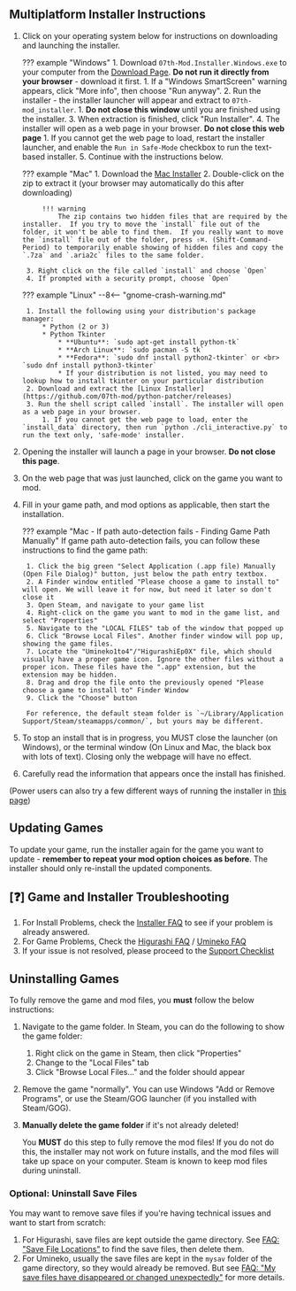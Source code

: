 ## Multiplatform Installer Instructions

1. Click on your operating system below for instructions on downloading and launching the installer.

    ??? example "Windows"
        1. Download `07th-Mod.Installer.Windows.exe` to your computer from the [Download Page](https://github.com/07th-mod/python-patcher/releases). **Do not run it directly from your browser** - download it first.
            1. If a "Windows SmartScreen" warning appears, click "More info", then choose "Run anyway".
        2. Run the installer - the installer launcher will appear and extract to `07th-mod_installer`.
            1. **Do not close this window** until you are finished using the installer.
        3. When extraction is finished, click "Run Installer".
        4. The installer will open as a web page in your browser. **Do not close this web page**
            1. If you cannot get the web page to load, restart the installer launcher, and enable the `Run in Safe-Mode` checkbox to run the text-based installer.
        5. Continue with the instructions below.

    ??? example "Mac"
        1. Download the [Mac Installer](https://github.com/07th-mod/python-patcher/releases)
        2. Double-click on the zip to extract it (your browser may automatically do this after downloading)

            !!! warning
                The zip contains two hidden files that are required by the installer.  If you try to move the `install` file out of the folder, it won't be able to find them.  If you really want to move the `install` file out of the folder, press ⇧⌘. (Shift-Command-Period) to temporarily enable showing of hidden files and copy the `.7za` and `.aria2c` files to the same folder.

        3. Right click on the file called `install` and choose `Open`
        4. If prompted with a security prompt, choose `Open`

    ??? example "Linux"
        --8<-- "gnome-crash-warning.md"

        1. Install the following using your distribution's package manager:
            * Python (2 or 3)
            * Python Tkinter
                * **Ubuntu**: `sudo apt-get install python-tk`
                * **Arch Linux**: `sudo pacman -S tk`
                * **Fedora**: `sudo dnf install python2-tkinter` or <br> `sudo dnf install python3-tkinter`
                * If your distribution is not listed, you may need to lookup how to install tkinter on your particular distribution
        2. Download and extract the [Linux Installer](https://github.com/07th-mod/python-patcher/releases)
        3. Run the shell script called `install`. The installer will open as a web page in your browser. 
            1. If you cannot get the web page to load, enter the `install_data` directory, then run `python ./cli_interactive.py` to run the text only, 'safe-mode' installer.

2. Opening the installer will launch a page in your browser. **Do not close this page**.
3. On the web page that was just launched, click on the game you want to mod.
4. Fill in your game path, and mod options as applicable, then start the installation.

    ??? example "Mac - If path auto-detection fails - Finding Game Path Manually"
        If game path auto-detection fails, you can follow these instructions to find the game path:

        1. Click the big green "Select Application (.app file) Manually (Open File Dialog)" button, just below the path entry textbox.
        2. A Finder window entitled "Please choose a game to install to" will open. We will leave it for now, but need it later so don't close it
        3. Open Steam, and navigate to your game list
        4. Right-click on the game you want to mod in the game list, and select "Properties"
        5. Navigate to the "LOCAL FILES" tab of the window that popped up
        6. Click "Browse Local Files". Another finder window will pop up, showing the game files.
        7. Locate the "Umineko1to4"/"HigurashiEp0X" file, which should visually have a proper game icon. Ignore the other files without a proper icon. These files have the ".app" extension, but the extension may be hidden.
        8. Drag and drop the file onto the previously opened "Please choose a game to install to" Finder Window
        9. Click the "Choose" button

        For reference, the default steam folder is `~/Library/Application Support/Steam/steamapps/common/`, but yours may be different.

5. To stop an install that is in progress, you MUST close the launcher (on Windows), or the terminal window (On Linux and Mac, the black box with lots of text). Closing only the webpage will have no effect.
6. Carefully read the information that appears once the install has finished.

(Power users can also try a few different ways of running the installer in [this page](../Installer/power-users.md))

## Updating Games

To update your game, run the installer again for the game you want to update - **remember to repeat your mod option choices as before**. The installer should only re-install the updated components.

## [❓] Game and Installer Troubleshooting

1. For Install Problems, check the [Installer FAQ](../Installer/faq.md) to see if your problem is already answered.
2. For Game Problems, Check the [Higurashi FAQ](../Higurashi/FAQ.md) / [Umineko FAQ](../Umineko/Umineko-Part-0-TroubleShooting-and-FAQ.md)
3. If your issue is not resolved, please proceed to the [Support Checklist](../support-checklist.md)

## Uninstalling Games

To fully remove the game and mod files, you **must** follow the below instructions:

1. Navigate to the game folder. In Steam, you can do the following to show the game folder:
      1. Right click on the game in Steam, then click "Properties"
      2. Change to the "Local Files" tab
      3. Click "Browse Local Files..." and the folder should appear
2. Remove the game "normally". You can use Windows "Add or Remove Programs", or use the Steam/GOG launcher (if you installed with Steam/GOG).
3. **Manually delete the game folder** if it's not already deleted!

    You **MUST** do this step to fully remove the mod files! If you do not do this, the installer may not work on future installs, and the mod files will take up space on your computer. Steam is known to keep mod files during uninstall.

### Optional: Uninstall Save Files

You may want to remove save files if you're having technical issues and want to start from scratch:

   1. For Higurashi, save files are kept outside the game directory. See [FAQ: "Save File Locations"](../Higurashi/FAQ.md#save-file-locations) to find the save files, then delete them.
   2. For Umineko, usually the save files are kept in the `mysav` folder of the game directory, so they would already be removed. But see [FAQ: "My save files have disappeared or changed unexpectedly"](../Umineko/Umineko-Part-0-TroubleShooting-and-FAQ.md#my-save-files-have-disappeared-or-changed-unexpectedly) for more details.

